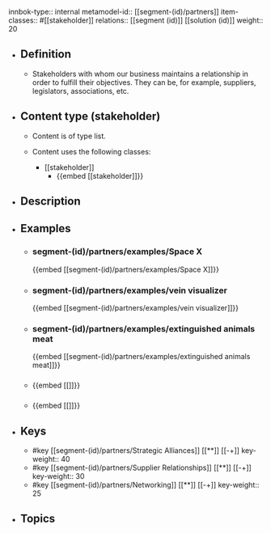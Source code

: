 innbok-type:: internal
metamodel-id:: [[segment-(id)/partners]]
item-classes:: #[[stakeholder]]
relations:: [[segment (id)]] [[solution (id)]]
weight:: 20

- ## Definition
  - Stakeholders with whom our business maintains a relationship in order to fulfill their objectives. They can be, for example, suppliers, legislators, associations, etc.
- ## Content type (stakeholder)
  - Content is of type list.
  
  - Content uses the following classes:
    - [[stakeholder]]
      - {{embed [[stakeholder]]}}
  
- ## Description
- ## Examples
  - ### segment-(id)/partners/examples/Space X
    {{embed [[segment-(id)/partners/examples/Space X]]}}
  - ### segment-(id)/partners/examples/vein visualizer
    {{embed [[segment-(id)/partners/examples/vein visualizer]]}}
  - ### segment-(id)/partners/examples/extinguished animals meat
    {{embed [[segment-(id)/partners/examples/extinguished animals meat]]}}
  - ### 
    {{embed [[]]}}
  - ### 
    {{embed [[]]}}
  
- ## Keys
  - #key [[segment-(id)/partners/Strategic Alliances]] [[**]] [[-+]]
    key-weight:: 40
  - #key [[segment-(id)/partners/Supplier Relationships]] [[**]] [[-+]]
    key-weight:: 30
  - #key [[segment-(id)/partners/Networking]] [[**]] [[-+]]
    key-weight:: 25
- ## Topics
  

